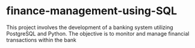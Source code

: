 # finance-management-using-SQL
This project involves the development of a banking system utilizing PostgreSQL and Python. The objective is to monitor and manage financial transactions within the bank
